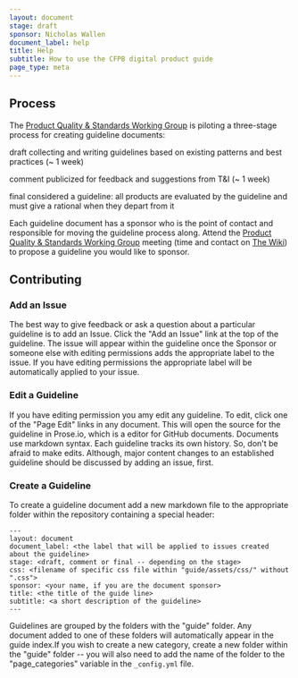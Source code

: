 ```yaml
---
layout: document
stage: draft
sponsor: Nicholas Wallen
document_label: help
title: Help
subtitle: How to use the CFPB digital product guide
page_type: meta
---
```


## Process

The [Product Quality & Standards Working Group](https://github.cfpb.gov/CFPB/ProductTeamWorkingGroups/wiki/Product-quality-and-standards) is piloting a three-stage process for creating guideline documents: 

<p><span class="mini-stage-label stage-draft"> draft </span>  collecting and writing guidelines based on existing patterns and best practices (~ 1 week)</p>

<p><span class="mini-stage-label stage-comment"> comment </span>  publicized for feedback and suggestions from T&amp;I (~ 1 week)</p>

<p><span class="mini-stage-label stage-final"> final </span>  considered a guideline: all products are evaluated by the guideline and must give a rational when they depart from it</p>

Each guideline document has a sponsor who is the point of contact and responsible for moving the guideline process along. Attend the [Product Quality & Standards Working Group](https://github.cfpb.gov/CFPB/ProductTeamWorkingGroups/wiki/Product-quality-and-standards) meeting (time and contact on [The Wiki](https://github.cfpb.gov/CFPB/ProductTeamWorkingGroups/wiki/Product-quality-and-standards)) to propose a guideline you would like to sponsor.

## Contributing

### Add an Issue
The best way to give feedback or ask a question about a particular guideline is to add an Issue. Click the "Add an Issue" link at the top of the guideline. The issue will appear within the guideline once the Sponsor or someone else with editing permissions adds the appropriate label to the issue. If you have editing permissions the appropriate label will be automatically applied to your issue.

### Edit a Guideline
If you have editing permission you amy edit any guideline. To edit, click one of the "Page Edit" links in any document. This will open the source for the guideline in Prose.io, which is a editor for GitHub documents. Documents use markdown syntax. Each guideline tracks its own history. So, don't be afraid to make edits. Although, major content changes to an established guideline should be discussed by adding an issue, first.  

### Create a Guideline
To create a guideline document add a new markdown file to the appropriate folder within the repository containing a special header:

    ---
    layout: document
    document_label: <the label that will be applied to issues created about the guideline>
    stage: <draft, comment or final -- depending on the stage>
    css: <filename of specific css file within "guide/assets/css/" without ".css">
    sponsor: <your name, if you are the document sponsor>
    title: <the title of the guide line>
    subtitle: <a short description of the guideline>
    ---

Guidelines are grouped by the folders with the "guide" folder. Any document added to one of these folders will automatically appear in the guide index.If you wish to create a new category, create a new folder within the "guide" folder -- you will also need to add the name of the folder to the "page_categories" variable in the `_config.yml` file.
